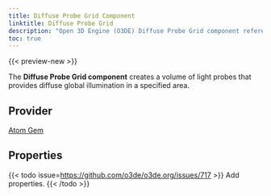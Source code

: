 ```yaml
---
title: Diffuse Probe Grid Component
linktitle: Diffuse Probe Grid
description: "Open 3D Engine (O3DE) Diffuse Probe Grid component reference."
toc: true
---
```


{{< preview-new >}}

The **Diffuse Probe Grid component** creates a volume of light probes that provides diffuse global illumination in a specified area.


## Provider ##

[Atom Gem](/docs/user-guide/gems/reference/atom)


## Properties

{{< todo issue=https://github.com/o3de/o3de.org/issues/717 >}}
Add properties.
{{< /todo >}}